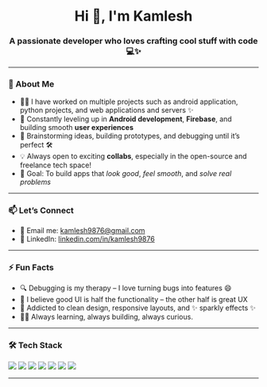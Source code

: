 <h1 align="center">Hi 👋, I'm Kamlesh</h1>
<h3 align="center">A passionate developer who loves crafting cool stuff with code 💻✨</h3>

---

### 🚀 About Me

- 👨‍💻 I have worked on multiple projects such as android application, python projects, and web applications and servers  ✨  
- 🌱 Constantly leveling up in **Android development**, **Firebase**, and building smooth **user experiences**
- 🧠 Brainstorming ideas, building prototypes, and debugging until it’s perfect 🛠️
- 💡 Always open to exciting **collabs**, especially in the open-source and freelance tech space!
- 🎯 Goal: To build apps that *look good*, *feel smooth*, and *solve real problems*

---

### 📫 Let’s Connect

- 📧 Email me: [kamlesh9876@gmail.com](mailto:kamlesh9876@gmail.com)  
- 💼 LinkedIn: [linkedin.com/in/kamlesh9876](https://linkedin.com/in/kamlesh9876)

---

### ⚡ Fun Facts

- 🔍 Debugging is my therapy – I love turning bugs into features 😄  
- 🧩 I believe good UI is half the functionality – the other half is great UX  
- 🎨 Addicted to clean design, responsive layouts, and ✨ sparkly effects ✨  
- 🧑‍🏫 Always learning, always building, always curious.

---

### 🛠️ Tech Stack

<p>
  <img src="https://img.shields.io/badge/Android-3DDC84?style=for-the-badge&logo=android&logoColor=white"/>
  <img src="https://img.shields.io/badge/Firebase-FFCA28?style=for-the-badge&logo=firebase&logoColor=black"/>
  <img src="https://img.shields.io/badge/Java-007396?style=for-the-badge&logo=java&logoColor=white"/>
  <img src="https://img.shields.io/badge/Kotlin-7F52FF?style=for-the-badge&logo=kotlin&logoColor=white"/>
  <img src="https://img.shields.io/badge/Flutter-02569B?style=for-the-badge&logo=flutter&logoColor=white"/>
  <img src="https://img.shields.io/badge/HTML5-E34F26?style=for-the-badge&logo=html5&logoColor=white"/>
  <img src="https://img.shields.io/badge/CSS3-1572B6?style=for-the-badge&logo=css3&logoColor=white"/>
</p>

---

<!---
kamlesh9876/kamlesh9876 is a ✨ special ✨ repository because its `README.md` (this file) appears on your GitHub profile.
You can click the Preview link to take a look at your changes.
--->
